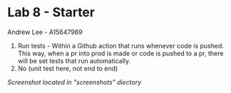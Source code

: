 # Lab 8 - Starter

Andrew Lee - A15647969

1. Run tests - Within a Github action that runs whenever code is pushed. This way, when a pr into prod is made or code is pushed to a pr, there will be set tests that run automatically.
2. No (unit test here, not end to end)

_Screenshot located in "screenshots" diectory_
